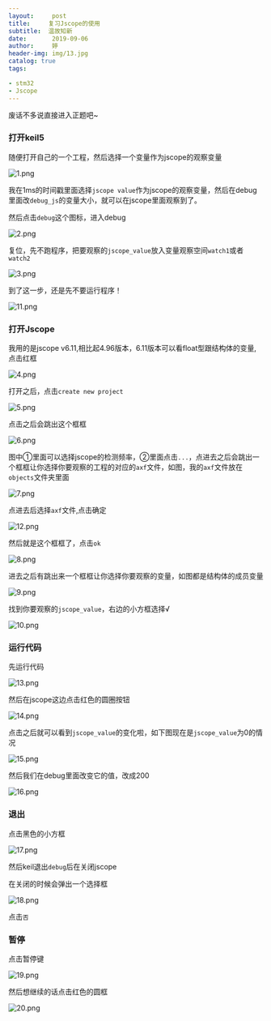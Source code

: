 ```yaml
---
layout:     post   				    
title:     复习Jscope的使用			
subtitle:  温故知新  
date:       2019-09-06				
author:     婷                               
header-img: img/13.jpg 	
catalog: true 						
tags:								

- stm32
- Jscope
---
```




废话不多说直接进入正题吧~

### 打开keil5

随便打开自己的一个工程，然后选择一个变量作为jscope的观察变量

![1.png](https://i.loli.net/2019/09/06/JuwapZT1yS9UQdO.png)

我在1ms的时间戳里面选择`jscope value`作为jscope的观察变量，然后在debug里面改`debug_js`的变量大小，就可以在jscope里面观察到了。

然后点击`debug`这个图标，进入debug

![2.png](https://i.loli.net/2019/09/06/s86HR49lvbwgyEN.png)

复位，先不跑程序，把要观察的`jscope_value`放入变量观察空间`watch1`或者`watch2`

![3.png](https://i.loli.net/2019/09/06/sq4CBViKGUuLTF5.png)

到了这一步，还是先不要运行程序！

![11.png](https://i.loli.net/2019/09/06/N4j1CJwyKORhl78.png)

### 打开Jscope

我用的是jscope v6.11,相比起4.96版本，6.11版本可以看float型跟结构体的变量,点击红框

![4.png](https://i.loli.net/2019/09/06/kZSeGy463RoOUxl.png)

打开之后，点击`create new project`

![5.png](https://i.loli.net/2019/09/06/mPcKyDzwx2B3aFb.png)

点击之后会跳出这个框框

![6.png](https://i.loli.net/2019/09/06/bLpk1WXY78zixO5.png)

图中①里面可以选择jscope的检测频率，②里面点击`...`，点进去之后会跳出一个框框让你选择你要观察的工程的对应的`axf`文件，如图，我的`axf`文件放在`objects`文件夹里面

![7.png](https://i.loli.net/2019/09/06/CDQ4jyUg1ztNK8u.png)

点进去后选择`axf`文件,点击确定

![12.png](https://i.loli.net/2019/09/06/GHWBavX1SF5gEAs.png)

然后就是这个框框了，点击`ok`

![8.png](https://i.loli.net/2019/09/06/4uC5Eoyvt1dAN8Q.png)

进去之后有跳出来一个框框让你选择你要观察的变量，如图都是结构体的成员变量

![9.png](https://i.loli.net/2019/09/06/nAwX9RpH4l3tY8Z.png)

找到你要观察的`jscope_value`，右边的小方框选择√

![10.png](https://i.loli.net/2019/09/06/TfWM3mcvzROqBJ6.png)

### 运行代码

先运行代码

![13.png](https://i.loli.net/2019/09/06/VhZPbiOwtgSzoKF.png)

然后在jscope这边点击红色的圆圈按钮

![14.png](https://i.loli.net/2019/09/06/LiQqt7vZMGHR3nc.png)

点击之后就可以看到`jscope_value`的变化啦，如下图现在是`jscope_value`为0的情况

![15.png](https://i.loli.net/2019/09/06/32Rtn6ZfyJ19Pjd.png)

然后我们在debug里面改变它的值，改成200

![16.png](https://i.loli.net/2019/09/06/csaC8eD3h64WlJ2.png)

### 退出

点击黑色的小方框

![17.png](https://i.loli.net/2019/09/06/32oEvcD9VaeHZbO.png)

然后keil退出`debug`后在关闭jscope

在关闭的时候会弹出一个选择框

![18.png](https://i.loli.net/2019/09/06/O2daMG5eHTBvikD.png)

点击`否`

### 暂停

点击暂停键

![19.png](https://i.loli.net/2019/09/06/3AEW1FtyT6SmhDV.png)

然后想继续的话点击红色的圆框

![20.png](https://i.loli.net/2019/09/06/Bn3kyqSFGVajwDf.png)





